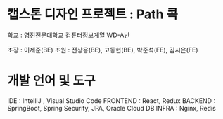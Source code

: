# 캡스톤 디자인 프로젝트 : Path 콕
학교 : 영진전문대학교 컴퓨터정보계열 WD-A반

조장 : 이제준(BE)
조원 : 전상용(BE), 고동현(BE), 박준석(FE), 김시은(FE)

# 개발 언어 및 도구
IDE : IntelliJ , Visual Studio Code
FRONTEND : React, Redux
BACKEND : SpringBoot, Spring Security, JPA, Oracle Cloud DB
INFRA : Nginx, Redis
